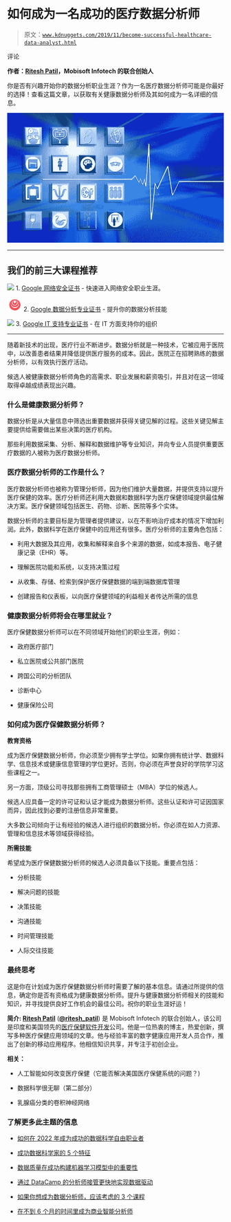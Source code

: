 # 如何成为一名成功的医疗数据分析师

> 原文：[`www.kdnuggets.com/2019/11/become-successful-healthcare-data-analyst.html`](https://www.kdnuggets.com/2019/11/become-successful-healthcare-data-analyst.html)

评论

**作者：[Ritesh Patil](https://www.mobisoftinfotech.com)，Mobisoft Infotech 的联合创始人**

你是否有兴趣开始你的数据分析职业生涯？作为一名医疗数据分析师可能是你最好的选择！查看这篇文章，以获取有关健康数据分析师及其如何成为一名详细的信息。

![医疗保健](img/b8ad8fbcb297803999bf0eb128bbb0a1.png)

* * *

## 我们的前三大课程推荐

![](img/0244c01ba9267c002ef39d4907e0b8fb.png) 1\. [Google 网络安全证书](https://www.kdnuggets.com/google-cybersecurity) - 快速进入网络安全职业生涯。

![](img/e225c49c3c91745821c8c0368bf04711.png) 2\. [Google 数据分析专业证书](https://www.kdnuggets.com/google-data-analytics) - 提升你的数据分析技能

![](img/0244c01ba9267c002ef39d4907e0b8fb.png) 3\. [Google IT 支持专业证书](https://www.kdnuggets.com/google-itsupport) - 在 IT 方面支持你的组织

* * *

随着新技术的出现，医疗行业不断进步。数据分析就是一种技术，它被应用于医院中，以改善患者结果并降低提供医疗服务的成本。因此，医院正在招聘熟练的数据分析师，以有效执行医疗活动。

候选人被健康数据分析师角色的高需求、职业发展和薪资吸引，并且对在这一领域取得卓越成绩表现出兴趣。

### **什么是健康数据分析师？**

数据分析是从大量信息中筛选出重要数据并获得关键见解的过程。这些关键见解主要提供给需要做出某些决策的医疗机构。

那些利用数据采集、分析、解释和数据维护等专业知识，并向专业人员提供重要医疗数据的人被称为医疗数据分析师。

### **医疗数据分析师的工作是什么？**

医疗数据分析师也被称为管理分析师，因为他们维护大量数据，并提供支持以提升医疗保健的效率。医疗分析师还利用大数据和数据科学为医疗保健领域提供最佳解决方案。医疗保健领域包括医生、药物、诊断、医院等多个实体。

数据分析师的主要目标是为管理者提供建议，以在不影响治疗成本的情况下增加利润。此外，数据科学在医疗保健中的应用还有很多。医疗分析师的主要角色包括：

+   利用大数据及其应用，收集和解释来自多个来源的数据，如成本报告、电子健康记录（EHR）等。

+   理解医院功能和系统，以支持决策过程

+   从收集、存储、检索到保护医疗保健数据的端到端数据库管理

+   创建报告和仪表板，以向医疗保健领域的利益相关者传达所需的信息

### **健康数据分析师将会在哪里就业？**

医疗保健数据分析师可以在不同领域开始他们的职业生涯，例如：

+   政府医疗部门

+   私立医院或公共部门医院

+   跨国公司的分析团队

+   诊断中心

+   健康保险公司

### **如何成为医疗保健数据分析师？**

**教育资格**

成为医疗保健数据分析师，你必须至少拥有学士学位。如果你拥有统计学、数据科学、信息技术或健康信息管理的学位更好。否则，你必须在声誉良好的学院学习这些课程之一。

另一方面，顶级公司寻找那些拥有工商管理硕士（MBA）学位的候选人。

候选人应具备一定的许可证和认证才能成为数据分析师。这些认证和许可证因国家而异，因此找到必要的注册信息非常重要。

大多数公司倾向于让有经验的候选人进行组织的数据分析。你必须在如人力资源、管理和信息技术等领域获得经验。

**所需技能**

希望成为医疗保健数据分析师的候选人必须具备以下技能。重要点包括：

+   分析技能

+   解决问题的技能

+   决策技能

+   沟通技能

+   时间管理技能

+   人际交往技能

### **最终思考**

这是你在计划成为医疗保健数据分析师时需要了解的基本信息。请通过所提供的信息，确定你是否有资格成为健康数据分析师。提升与健康数据分析师相关的技能和知识，并寻找提供良好工作机会的最佳公司。祝你的职业生涯好运！

**简介: [Ritesh Patil](https://www.mobisoftinfotech.com)** ([**@ritesh_patil**](https://twitter.com/ritesh_patil)) 是 Mobisoft Infotech 的联合创始人，该公司是印度和美国领先的[医疗保健软件开发](https://mobisoftinfotech.com/industry/healthcare-software-development)公司。他是一位热衷的博主，热爱创新，撰写多种医疗保健应用领域的文章。他与经验丰富的数字健康应用开发人员合作，推出了创新的移动应用程序。他相信知识共享，并专注于初创企业。

**相关：**

+   人工智能如何改变医疗保健（它能否解决美国医疗保健系统的问题？)

+   数据科学很无聊（第二部分）

+   乳腺癌分类的卷积神经网络

### 了解更多此主题的信息

+   [如何在 2022 年成为成功的数据科学自由职业者](https://www.kdnuggets.com/2022/02/become-successful-data-science-freelancer-2022.html)

+   [成功数据科学家的 5 个特征](https://www.kdnuggets.com/2021/12/5-characteristics-successful-data-scientist.html)

+   [数据质量在成功构建机器学习模型中的重要性](https://www.kdnuggets.com/2022/03/significance-data-quality-making-successful-machine-learning-model.html)

+   [通过 DataCamp 的分析师接管更快地实现数据驱动](https://www.kdnuggets.com/2022/10/datacamp-data-driven-faster-analyst-takeover.html)

+   [如果你想成为数据分析师，应该考虑的 3 个课程](https://www.kdnuggets.com/3-courses-you-should-consider-if-you-want-to-become-a-data-analyst)

+   [在不到 6 个月的时间里成为商业智能分析师](https://www.kdnuggets.com/become-a-business-intelligence-analyst-in-less-than-6-months)
